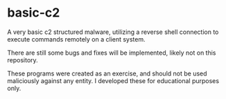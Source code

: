 # basic-c2
A very basic c2 structured malware, utilizing a reverse shell connection to execute commands remotely on a client system.

There are still some bugs and fixes will be implemented, likely not on this repository.

These programs were created as an exercise, and should not be used maliciously against any entity. I developed these for educational purposes only.
